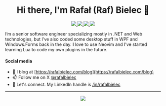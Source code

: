 <h1 align="center">Hi there, I'm Rafał (Raf) Bielec 👋</h1>

<p align="center">
 <a href="https://twitter.com/rafalbielec" alt="raf's twitter">
   <img src="https://img.shields.io/badge/-@rafalbielec-%231DA1F2?style=flat-square&logo=twitter&logoColor=ffffff" />
 </a>
 <a href="https://github.com/rafalbielec" alt="raf's github">
   <img src="https://img.shields.io/badge/-@rafalbielec-%23181717?style=flat-square&logo=github" />
 </a>
 <a href="https://www.linkedin.com/in/rafalbielec" alt="raf's linkedin">
   <img src="https://img.shields.io/badge/-rafalbielec-blue?style=flat-square&logo=Linkedin&logoColor=white&link=https://www.linkedin.com/in/rafalbielec" />
 </a>
 <a href="https://rafalbielec.com" alt="raf's blog">
   <img src="https://img.shields.io/badge/rafalbielec.com/blog-purple?style=flat-square" />
 </a>
 </p>

I’m a senior software engineer specializing mostly in .NET and Web technologies, but I've also coded some desktop stuff in WPF and Windows.Forms back in the day. I love to use Neovim and I've started learning Lua to code my own plugins in the future.

#### Social media
- 📝 I blog at [https://rafalbielec.com/blog](https://rafalbielec.com/blog)
- 📫 Follow me on X [@rafalbielec](https://x.com/rafalbielec)
- 🦸 Let's connect. My LinkedIn handle is [/in/rafalbielec](https://www.linkedin.com/in/rafalbielec)
---

<p align="center">
  <a href="#" alt="raf's github stats"><img src="https://github-readme-stats.vercel.app/api?username=rafalbielec" /></a>
</p>

